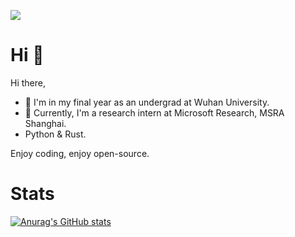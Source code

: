 ![](https://komarev.com/ghpvc/?username=starryzhang-whu&style=flat-square)
# Hi 👋
Hi there,

- 🏫 I'm in my final year as an undergrad at Wuhan University.
- 🎯 Currently, I'm a research intern at Microsoft Research, MSRA Shanghai.
- Python & Rust.

Enjoy coding, enjoy open-source.
# Stats
[![Anurag's GitHub stats](https://github-readme-stats.vercel.app/api?username=starryzhang-whu&show_icons=true&theme=tokyonight)](https://github.com/anuraghazra/github-readme-stats)

